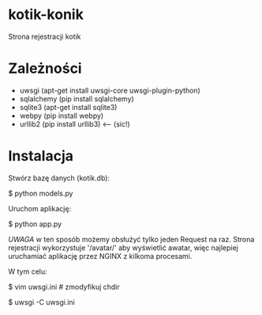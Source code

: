 kotik-konik
===========

Strona rejestracji kotik

Zależności
==========

* uwsgi (apt-get install uwsgi-core uwsgi-plugin-python)
* sqlalchemy (pip install sqlalchemy)
* sqlite3 (apt-get install sqlite3)
* webpy (pip install webpy)
* urllib2 (pip install urllib3) <-- (sic!)

Instalacja
==========

Stwórz bazę danych (kotik.db):

$ python models.py

Uruchom aplikację:

$ python app.py

*UWAGA* w ten sposób możemy obsłużyć tylko jeden Request na raz. Strona rejestracji wykorzystuje '/avatar/<e-mail>' aby wyświetlić
awatar, więc najlepiej uruchamiać aplikację przez NGINX z kilkoma procesami.

W tym celu:

$ vim uwsgi.ini # zmodyfikuj chdir

$ uwsgi -C uwsgi.ini
